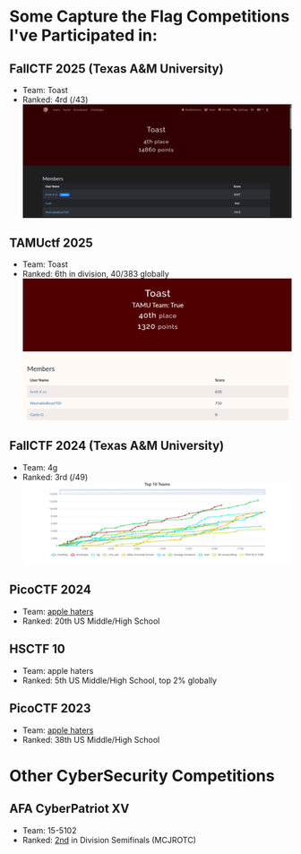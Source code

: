 # Some Capture the Flag Competitions I've Participated in:

## FallCTF 2025 (Texas A&M University)
* Team: Toast
* Ranked: 4rd (/43)
![TeamRanking](./images/fallCTF-25.png)

## TAMUctf 2025
* Team: Toast
* Ranked: 6th in division, 40/383 globally
![TeamRanking](./images/tamuCTF25.png)

## FallCTF 2024 (Texas A&M University)
* Team: 4g
* Ranked: 3rd (/49)
![Graph of Top 10 Teams](./images/fallCTF.png)

## PicoCTF 2024
* Team: [apple haters](https://play.picoctf.org/teams/11162)
* Ranked: 20th US Middle/High School 

## HSCTF 10
* Team: apple haters
* Ranked: 5th US Middle/High School, top 2% globally

## PicoCTF 2023
* Team: [apple haters](https://play.picoctf.org/teams/6243)
* Ranked: 38th US Middle/High School 

# Other CyberSecurity Competitions

## AFA CyberPatriot XV
* Team: 15-5102 
* Ranked: [2nd](https://www.uscyberpatriot.org/Documents/Scores/Protected%201417%202%20Feb%202023%20CP-XV%20SF%20Published%20Scores%20Final.xlsx) in Division Semifinals (MCJROTC)

